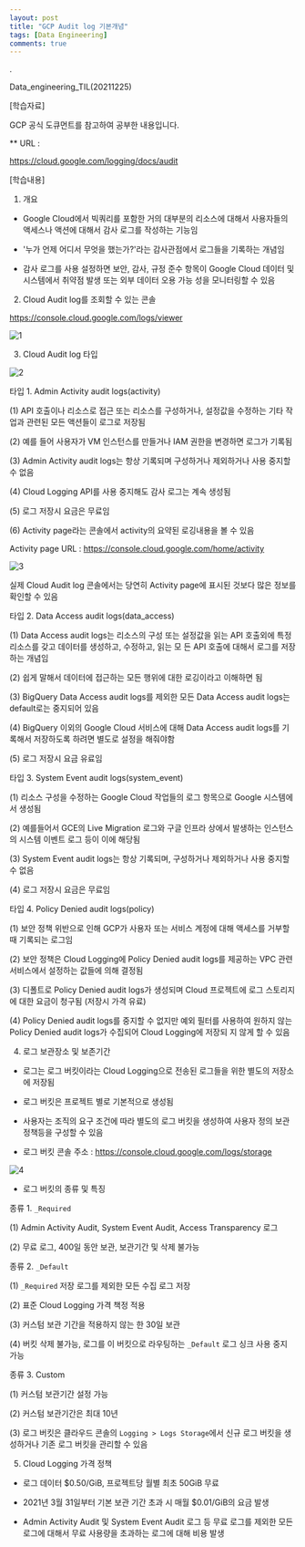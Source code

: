 ```yaml
---
layout: post
title: "GCP Audit log 기본개념"
tags: [Data Engineering]
comments: true
---
```


.

Data_engineering_TIL(20211225)

[학습자료]

GCP 공식 도큐먼트를 참고하여 공부한 내용입니다.

** URL :

https://cloud.google.com/logging/docs/audit

[학습내용]

1. 개요

- Google Cloud에서 빅쿼리를 포함한 거의 대부분의 리소스에 대해서 사용자들의 액세스나 액션에 대해서 감사 로그를 작성하는 기능임


- '누가 언제 어디서 무엇을 했는가?'라는 감사관점에서 로그들을 기록하는 개념임


- 감사 로그를 사용 설정하면 보안, 감사, 규정 준수 항목이 Google Cloud 데이터 및 시스템에서 취약점 발생 또는 외부 데이터 오용 가능
성을 모니터링할 수 있음

2. Cloud Audit log를 조회할 수 있는 콘솔

https://console.cloud.google.com/logs/viewer

![1](https://user-images.githubusercontent.com/41605276/147381840-eea0639e-d331-47d1-859c-fb45c563e3dd.png)

3. Cloud Audit log 타입

![2](https://user-images.githubusercontent.com/41605276/147381846-f6b1997b-2f14-44c4-82ec-f7835d0143d6.png)


타입 1. Admin Activity audit logs(activity)


(1) API 호출이나 리소스로 접근 또는 리소스를 구성하거나, 설정값을 수정하는 기타 작업과 관련된 모든 액션들이 로그로 저장됨


(2) 예를 들어 사용자가 VM 인스턴스를 만들거나 IAM 권한을 변경하면 로그가 기록됨

(3) Admin Activity audit logs는 항상 기록되며 구성하거나 제외하거나 사용 중지할 수 없음


(4) Cloud Logging API를 사용 중지해도 감사 로그는 계속 생성됨


(5) 로그 저장시 요금은 무료임


(6) Activity page라는 콘솔에서 activity의 요약된 로깅내용을 볼 수 있음

Activity page URL : https://console.cloud.google.com/home/activity

![3](https://user-images.githubusercontent.com/41605276/147381881-8475620b-d2cf-4118-9165-e9a7de8bc4b7.png)

실제 Cloud Audit log 콘솔에서는 당연히 Activity page에 표시된 것보다 많은 정보를 확인할 수 있음

타입 2. Data Access audit logs(data_access)

(1) Data Access audit logs는 리소스의 구성 또는 설정값을 읽는 API 호출외에 특정 리소스를 갖고 데이터를 생성하고, 수정하고, 읽는 모
든 API 호출에 대해서 로그를 저장하는 개념임


(2) 쉽게 말해서 데이터에 접근하는 모든 행위에 대한 로깅이라고 이해하면 됨


(3) BigQuery Data Access audit logs를 제외한 모든 Data Access audit logs는 default로는 중지되어 있음


(4) BigQuery 이외의 Google Cloud 서비스에 대해 Data Access audit logs를 기록해서 저장하도록 하려면 별도로 설정을 해줘야함


(5) 로그 저장시 요금 유료임


타입 3. System Event audit logs(system_event)


(1) 리소스 구성을 수정하는 Google Cloud 작업들의 로그 항목으로 Google 시스템에서 생성됨


(2) 예를들어서 GCE의 Live Migration 로그와 구글 인프라 상에서 발생하는 인스턴스의 시스템 이벤트 로그 등이 이에 해당됨


(3) System Event audit logs는 항상 기록되며, 구성하거나 제외하거나 사용 중지할 수 없음


(4) 로그 저장시 요금은 무료임


타입 4. Policy Denied audit logs(policy)


(1) 보안 정책 위반으로 인해 GCP가 사용자 또는 서비스 계정에 대해 액세스를 거부할 때 기록되는 로그임


(2) 보안 정책은 Cloud Logging에 Policy Denied audit logs를 제공하는 VPC 관련 서비스에서 설정하는 값들에 의해 결정됨


(3) 디폴트로 Policy Denied audit logs가 생성되며 Cloud 프로젝트에 로그 스토리지에 대한 요금이 청구됨 (저장시 가격 유료)


(4) Policy Denied audit logs를 중지할 수 없지만 예외 필터를 사용하여 원하지 않는 Policy Denied audit logs가 수집되어 Cloud Logging에 저장되
지 않게 할 수 있음


4. 로그 보관장소 및 보존기간


- 로그는 로그 버킷이라는 Cloud Logging으로 전송된 로그들을 위한 별도의 저장소에 저장됨


- 로그 버킷은 프로젝트 별로 기본적으로 생성됨


- 사용자는 조직의 요구 조건에 따라 별도의 로그 버킷을 생성하여 사용자 정의 보관 정책등을 구성할 수 있음


- 로그 버킷 콘솔 주소 : https://console.cloud.google.com/logs/storage


![4](https://user-images.githubusercontent.com/41605276/147381934-17665b56-cd17-4425-a7d8-30ecc95b4112.png)


- 로그 버킷의 종류 및 특징


종류 1. `_Required`


(1) Admin Activity Audit, System Event Audit, Access Transparency 로그


(2) 무료 로그, 400일 동안 보관, 보관기간 및 삭제 불가능


종류 2. `_Default`


(1) `_Required` 저장 로그를 제외한 모든 수집 로그 저장


(2) 표준 Cloud Logging 가격 책정 적용


(3) 커스텀 보관 기간을 적용하지 않는 한 30일 보관


(4) 버킷 삭제 불가능, 로그를 이 버킷으로 라우팅하는 `_Default` 로그 싱크 사용 중지 가능


종류 3. Custom


(1) 커스텀 보관기간 설정 가능


(2) 커스텀 보관기간은 최대 10년


(3) 로그 버킷은 클라우드 콘솔의 `Logging > Logs Storage`에서 신규 로그 버킷을 생성하거나 기존 로그 버킷을 관리할 수 있음


5. Cloud Logging 가격 정책


- 로그 데이터 $0.50/GiB, 프로젝트당 월별 최초 50GiB 무료


- 2021년 3월 31일부터 기본 보관 기간 초과 시 매월 $0.01/GiB의 요금 발생


- Admin Activity Audit 및 System Event Audit 로그 등 무료 로그를 제외한 모든 로그에 대해서 무료 사용량을 초과하는 로그에 대해 비용 발생